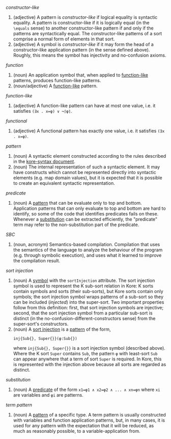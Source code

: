 <a name="constructor-like"></a>*constructor-like*

1. (adjective)
   A pattern is *constructor-like* if logical equality is syntactic equality.  A
   pattern is constructor-like if it is logically equal (in the `\equals` sense)
   to another constructor-like pattern if and only if the patterns are
   syntactically equal. The constructor-like patterns of a sort comprise a
   normal form of elements in that sort.
1. (adjective)
   A symbol is *constructor-like* if it may form the head of a constructor-like
   application pattern (in the sense defined above). Roughly, this means the
   symbol has injectivity and no-confusion axioms.


<a name="function"></a>*function*

1. (noun)
   An application symbol that, when applied to [function-like](#functionlike)
   patterns, produces function-like patterns.
1. (noun/adjective)
   A [function-like](#functionlike) pattern.

<a name="functionlike"></a>*function-like*

1. (adjective)
   A function-like pattern can have at most one value, i.e. it satisfies
   `(∃x . x=φ) ∨ ¬⌈φ⌉`.

<a name="functional"></a>*functional*

1. (adjective)
   A functional pattern has exactly one value, i.e. it satisfies `(∃x . x=φ)`.

<a name="pattern"></a>*pattern*

1. (noun)
   A syntactic element constructed according to the rules described in the
   [kore-syntax document](http://github.com/runtimeverification/haskell-backend/blob/master/docs/kore-syntax.md#patterns).
2. (noun)
   The internal representation of such a syntactic element. It may have
   constructs which cannot be represented directly into syntactic elements
   (e.g. map domain values), but it is expected that it is possible to create
   an equivalent syntactic representation.

<a name="predicate"></a>*predicate*

1. (noun)
   A [pattern](#pattern) that can be evaluate only to top and bottom.
   Application patterns that can only evaluate to top and bottom are hard to
   identify, so some of the code that identifies predicates fails on these.
   Whenever a [substitution](#substitution) can be extracted efficiently,
   the "predicate" term may refer to the non-substitution part of the predicate.

<a name="SBC"></a>*SBC*

1. (noun, acronym)
   Semantics-based compilation. Compilation that uses the semantics of the
   language to analyze the behaviour of the program (e.g. through symbolic
   execution), and uses what it learned to improve the compilation result.

<a name="sort-injection"></a>*sort injection*

1. (noun)
   A [symbol](#symbol) with the `sortInjection` attribute. The sort injection
   symbol is used to represent the K sub-sort relation in Kore: K sorts contain
   symbols and sorts (their sub-sorts), but Kore sorts contain only symbols; the
   sort injection symbol wraps patterns of a sub-sort so they can be included
   (_injected_) into the super-sort. Two important properties follow from this
   definition: first, that sort injection symbols are injective; second, that
   the sort injection symbol from a particular sub-sort is distinct (in the
   no-confusion-different-constructors sense) from the super-sort's
   constructors.
1. (noun)
   A [sort injection](#sort-injection) is a [pattern](#pattern) of the form,
   ```
   inj{Sub{}, Super{}}(φ:Sub{})
   ```
   where `inj{Sub{}, Super{}}` is a sort injection symbol (described
   above). Where the K sort `Super` contains `Sub`, the pattern `φ` with
   least-sort `Sub` can appear anywhere that a term of sort `Super` is
   required. In Kore, this is represented with the injection above because all
   sorts are regarded as distinct.

<a name="substitution"></a>*substitution*

1. (noun)
   A [predicate](#predicate) of the form `x1=φ1 ∧ x2=φ2 ∧ ... ∧ xn=φn` where
   `xi` are variables and `φi` are patterns.

<a name="termpattern"></a>*term pattern*

1. (noun)
   A [pattern](#pattern) of a specific type. A term pattern is usually
   constructed with variables and function application patterns, but,
   in many cases, it is used for any pattern with the expectation that it
   will be reduced, as much as reasonably possible,
   to a variable-application from.
